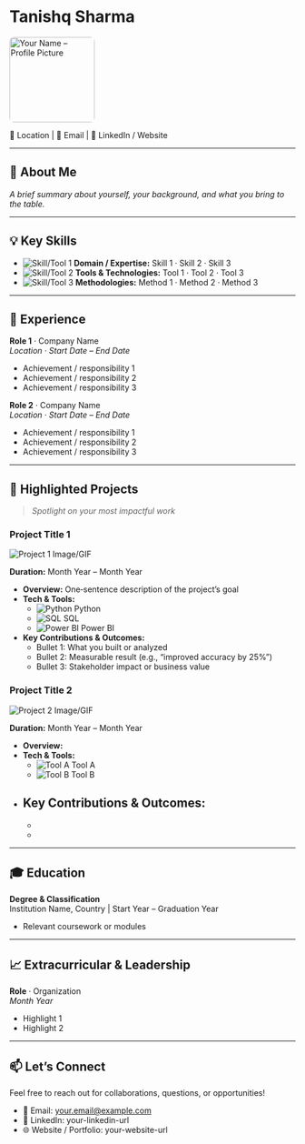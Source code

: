 # Tanishq Sharma
<img
  src="/docs/IMG_4914%202.jpeg"
  alt="Your Name – Profile Picture"
  width="150"
  height="150"
  style="object-fit: cover; border-radius: 8px;"
/>





📍 Location | 📧 Email | 🔗 LinkedIn / Website  

---

## 👋 About Me

_A brief summary about yourself, your background, and what you bring to the table._

---

## 💡 Key Skills

- ![Skill/Tool 1](link-to-tool1-image.gif) **Domain / Expertise:** Skill 1 · Skill 2 · Skill 3  
- ![Skill/Tool 2](link-to-tool2-image.gif) **Tools & Technologies:** Tool 1 · Tool 2 · Tool 3  
- ![Skill/Tool 3](link-to-tool3-image.gif) **Methodologies:** Method 1 · Method 2 · Method 3  

---

## 💼 Experience

**Role 1** · Company Name  
_Location · Start Date – End Date_  
- Achievement / responsibility 1  
- Achievement / responsibility 2  
- Achievement / responsibility 3  

**Role 2** · Company Name  
_Location · Start Date – End Date_  
- Achievement / responsibility 1  
- Achievement / responsibility 2  
- Achievement / responsibility 3  

---

## 🚀 **Highlighted Projects**

> _Spotlight on your most impactful work_  

### **Project Title 1**  
<!-- Add an image or GIF link for this project -->
![Project 1 Image/GIF](link-to-project1-image.gif)  

**Duration:** Month Year – Month Year  
- **Overview:** One‑sentence description of the project’s goal  
- **Tech & Tools:**  
  - ![Python](link-to-python-gif.gif) Python  
  - ![SQL](link-to-sql-gif.gif) SQL  
  - ![Power BI](link-to-powerbi-gif.gif) Power BI  
- **Key Contributions & Outcomes:**  
  - Bullet 1: What you built or analyzed  
  - Bullet 2: Measurable result (e.g., “improved accuracy by 25%”)  
  - Bullet 3: Stakeholder impact or business value  

### **Project Title 2**  
<!-- Add an image or GIF link for this project -->
![Project 2 Image/GIF](link-to-project2-image.gif)  

**Duration:** Month Year – Month Year  
- **Overview:**  
- **Tech & Tools:**  
  - ![Tool A](link-to-toolA-gif.gif) Tool A  
  - ![Tool B](link-to-toolB-gif.gif) Tool B  
- **Key Contributions & Outcomes:**  
  -  
  -  
  -  

---

## 🎓 Education

**Degree & Classification**  
Institution Name, Country | Start Year – Graduation Year  
- Relevant coursework or modules  

---

## 📈 Extracurricular & Leadership

**Role** · Organization  
_Month Year_  
- Highlight 1  
- Highlight 2  

---

## 📫 Let’s Connect

Feel free to reach out for collaborations, questions, or opportunities!  
- 📧 Email: your.email@example.com  
- 🔗 LinkedIn: your-linkedin-url  
- 🌐 Website / Portfolio: your-website-url  
